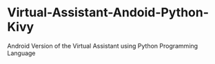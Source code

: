 # Virtual-Assistant-Andoid-Python-Kivy
Android Version of the Virtual Assistant using Python Programming Language
